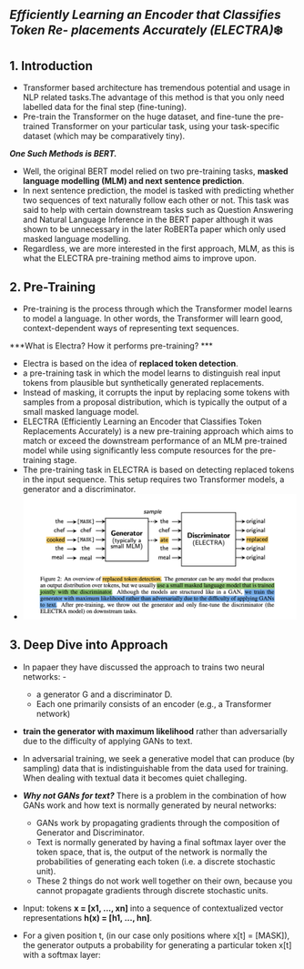 ## ***Efficiently Learning an Encoder that Classifies Token Re- placements Accurately (ELECTRA)***:snowflake:


## 1. Introduction
   - Transformer based architecture has tremendous potential and usage in NLP related tasks.The advantage of this method is that you only need labelled data for the   final step (fine-tuning). 
   - Pre-train the Transformer on the huge dataset, and fine-tune the pre-trained Transformer on your particular task, using your task-specific dataset (which may be comparatively tiny).
  
   ***One Such Methods is BERT.***
  
  - Well, the original BERT model relied on two pre-training tasks, **masked language modelling (MLM) and next sentence prediction**. 
  - In next sentence prediction, the model is tasked with predicting whether two sequences of text naturally follow each other or not. This task was said to help with certain downstream tasks such as Question Answering and Natural Language Inference in the BERT paper although it was shown to be unnecessary in the later RoBERTa paper which only used masked language modelling. 
  - Regardless, we are more interested in the first approach, MLM, as this is what the ELECTRA pre-training method aims to improve upon.
  
  
 ## 2. Pre-Training
 
  -  Pre-training is the process through which the Transformer model learns to model a language. In other words, the Transformer will learn good, context-dependent ways of representing text sequences.
  
  ***What is Electra? How it performs pre-training? ***
   
 - Electra is based on the idea of **replaced token detection**.
 - a pre-training task in which the model learns to distinguish real input tokens from plausible but synthetically generated replacements. 
 - Instead of masking, it corrupts the input by replacing some tokens with samples from a proposal distribution, which is typically the output of a small masked language model.
 - ELECTRA (Efficiently Learning an Encoder that Classifies Token Replacements Accurately) is a new pre-training approach which aims to match or exceed the downstream performance of an MLM pre-trained model while using significantly less compute resources for the pre-training stage. 
 - The pre-training task in ELECTRA is based on detecting replaced tokens in the input sequence. This setup requires two Transformer models, a generator and a discriminator.
 - ![image](https://github.com/99sbr/NLP-Research-Papers/blob/master/Screenshot%202020-08-31%20at%2020.41.52.png)
 
## 3. Deep Dive into Approach

  -  In papaer they have discussed the approach to trains two neural networks: -
       - a generator G and a discriminator D. 
       - Each one primarily consists of an encoder (e.g., a Transformer network) 
  - **train the generator with maximum likelihood** rather than adversarially due to the difficulty of applying GANs to text.
  - In adversarial training, we seek a generative model that can produce (by sampling) data that is indistinguishable from the data used for training. When dealing with textual data it becomes quiet challeging.
  
  - ***Why not GANs for text?***
       There is a problem in the combination of how GANs work and how text is normally generated by neural networks:
      * GANs work by propagating gradients through the composition of Generator and Discriminator.
      * Text is normally generated by having a final softmax layer over the token space, that is, the output of the network is normally the probabilities of    generating   each token (i.e. a discrete stochastic unit).
      * These 2 things do not work well together on their own, because you cannot propagate gradients through discrete stochastic units. 
  - Input: tokens **x = [x1, ..., xn]** into a sequence of contextualized vector representations **h(x) = [h1, ..., hn]**. 
  - For a given position t, (in our case only positions where x[t] = [MASK]), the generator outputs a probability for generating a particular token x[t] with a softmax layer:
